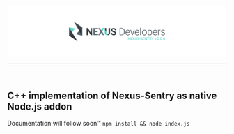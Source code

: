 [![Nexus-Sentry](/banner.png)](https://github.com/nexus-devs)

- - - -
<br>

## C++ implementation of Nexus-Sentry as native Node.js addon
Documentation will follow soon™
`npm install && node index.js`
